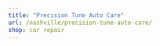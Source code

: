 ```yaml
---
title: "Precision Tune Auto Care"
url: /nashville/precision-tune-auto-care/
shop: car repair
---
```

